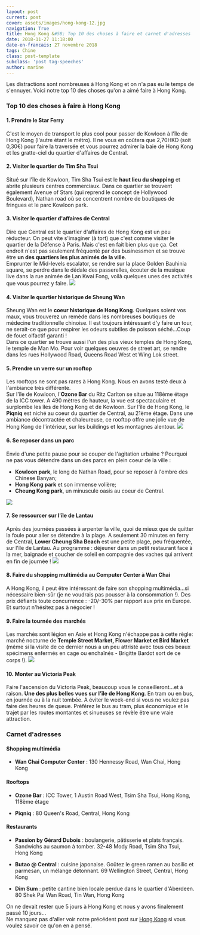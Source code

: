 ```yaml
---
layout: post
current: post
cover: assets/images/hong-kong-12.jpg
navigation: True
title: Hong Kong &#58; Top 10 des choses à faire et carnet d'adresses
date: 2018-11-27 11:18:00
date-en-francais: 27 novembre 2018
tags: Chine
class: post-template
subclass: 'post tag-speeches'
author: marine
---
```

Les distractions sont nombreuses à Hong Kong et on n'a pas eu le temps de s'ennuyer. Voici notre top 10 des choses qu'on a aimé faire à Hong Kong.

### Top 10 des choses à faire à Hong Kong

#### 1. Prendre le Star Ferry
C'est le moyen de transport le plus cool pour passer de Kowloon à l'île de Hong Kong (l'autre étant le métro). Il ne vous en coûtera que 2,70HKD (soit 0,30€) pour faire la traversée et vous pourrez admirer la baie de Hong Kong et les gratte-ciel du quartier d'affaires de Central.

#### 2. Visiter le quartier de Tim Sha Tsui
Situé sur l'île de Kowloon, Tim Sha Tsui est le **haut lieu du shopping** et abrite plusieurs centres commerciaux.   Dans ce quartier se trouvent également Avenue of Stars (qui reprend le concept de Hollywood Boulevard), Nathan road où se concentrent nombre de boutiques de fringues et le parc Kowloon park.

#### 3. Visiter le quartier d'affaires de Central
Dire que Central est le quartier d'affaires de Hong Kong est un peu réducteur. On peut vite s'imaginer (à tort) que c'est comme visiter le quartier de la Défense à Paris. Mais c'est en fait bien plus que ça. Cet endroit n'est pas seulement fréquenté par des businessmen et se trouve être **un des quartiers les plus animés de la ville**.  
Emprunter le Mid-levels escalator, se rendre sur la place Golden Bauhinia square, se perdre dans le dédale des passerelles, écouter de la musique live dans la rue animée de Lan Kwai Fong, voilà quelques unes des activités que vous pourrez y faire.
![](assets/images/hong-kong-18.jpg)
#### 4. Visiter le quartier historique de Sheung Wan
Sheung Wan est le **coeur historique de Hong Kong**. Quelques soient vos maux, vous trouverez un remède dans les nombreuses boutiques de médecine traditionnelle chinoise. Il est toujours intéressant d'y faire un tour, ne serait-ce que pour respirer les odeurs subtiles de poisson séché...Coup de fouet olfactif garanti !  
Dans ce quartier se trouve aussi l'un des plus vieux temples de Hong Kong, le temple de Man Mo.
Pour voir quelques oeuvres de street art, se rendre dans les rues Hollywood Road, Queens Road West et Wing Lok street.

#### 5. Prendre un verre sur un rooftop
Les rooftops ne sont pas rares à Hong Kong. Nous en avons testé deux à l'ambiance très différente.  
Sur l'île de Kowloon, l'**Ozone Bar** du Ritz Carlton se situe au 118ème étage de la ICC tower. A 490 mètres de hauteur, la vue est spectaculaire et surplombe les îles de Hong Kong et de Kowloon. 
Sur l'île de Hong Kong, le **Piqniq** est niché au coeur du quartier de Central, au 21ème étage. Dans une ambiance décontractée et chaleureuse, ce rooftop offre une jolie vue de Hong Kong de l'intérieur, sur les buildings et les montagnes alentour.
![](assets/images/hong-kong-16.jpg)
#### 6. Se reposer dans un parc
Envie d'une petite pause pour se couper de l'agitation urbaine ? Pourquoi ne pas vous détendre dans un des parcs en plein coeur de la ville :
- **Kowloon park**, le long de Nathan Road, pour se reposer à l'ombre des Chinese Banyan;
- **Hong Kong park** et son immense volière;
- **Cheung Kong park**, un minuscule oasis au coeur de Central.

![](assets/images/hong-kong-6.jpg)

#### 7. Se ressourcer sur l'île de Lantau
Après des journées passées à arpenter la ville, quoi de mieux que de quitter la foule pour aller se détendre à la plage. A seulement 30 minutes en ferry de Central, **Lower Cheung Sha Beach** est une petite plage, peu fréquentée, sur l'île de Lantau. Au programme : déjeuner dans un petit restaurant face à la mer, baignade et coucher de soleil en compagnie des vaches qui arrivent en fin de journée !
![](assets/images/hong-kong-10.jpg)
#### 8. Faire du shopping multimédia au Computer Center à Wan Chai
A Hong Kong, il peut être intéressant de faire son shopping multimédia...si nécessaire bien-sûr (je ne voudrais pas pousser à la consommation !). Des prix défiants toute concurrence : -20/-30% par rapport aux prix en Europe. Et surtout n'hésitez pas à négocier !

#### 9. Faire la tournée des marchés
Les marchés sont légion en Asie et Hong Kong n'échappe pas à cette règle: marché nocturne de **Temple Street Market, Flower Market et Bird Market** (même si la visite de ce dernier nous a un peu attristé avec tous ces beaux spécimens enfermés en cage ou enchaînés - Brigitte Bardot sort de ce corps !).
![](assets/images/hong-kong-14.jpg)
#### 10. Monter au Victoria Peak
Faire l'ascension du Victoria Peak, beaucoup vous le conseilleront...et à raison. **Une des plus belles vues sur l'île de Hong Kong**. En tram ou en bus, en journée ou à la nuit tombée. A éviter le week-end si vous ne voulez pas faire des heures de queue. Préférez le bus au tram, plus économique et le trajet par les routes montantes et sinueuses se révèle être une vraie attraction.

### Carnet d'adresses

#### Shopping multimédia

- **Wan Chai Computer Center** :
130 Hennessy Road, Wan Chai, Hong Kong

#### Rooftops

- **Ozone Bar** :
ICC Tower, 1 Austin Road West, Tsim Sha Tsui, Hong Kong, 118ème étage

- **Piqniq** :
80 Queen's Road, Central, Hong Kong

#### Restaurants

- **Passion by Gérard Dubois** : boulangerie, pâtisserie et plats français. Sandwichs au saumon à tomber.
32-48 Mody Road, Tsim Sha Tsui, Hong Kong

- **Butao @ Central** : cuisine japonaise. Goûtez le green ramen au basilic et parmesan, un mélange détonnant.
69 Wellington Street, Central, Hong Kong

- **Dim Sum** : petite cantine bien locale perdue dans le quartier d'Aberdeen.
80 Shek Pai Wan Road, Tin Wan, Hong Kong

On ne devait rester que 5 jours à Hong Kong et nous y avons finalement passé 10 jours...  
Ne manquez pas d'aller voir notre précédent post sur [Hong Kong](https://www.lemondeetcetera.com/hong-kong) si vous voulez savoir ce qu'on en a pensé.